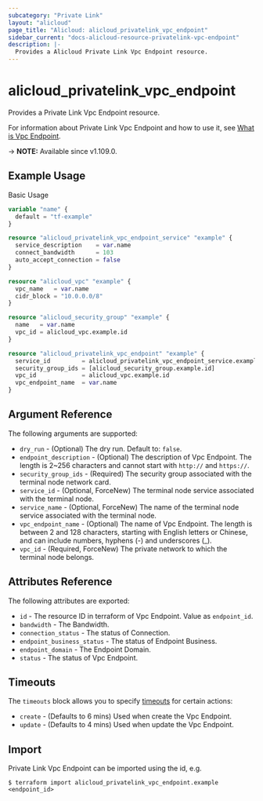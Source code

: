 ```yaml
---
subcategory: "Private Link"
layout: "alicloud"
page_title: "Alicloud: alicloud_privatelink_vpc_endpoint"
sidebar_current: "docs-alicloud-resource-privatelink-vpc-endpoint"
description: |-
  Provides a Alicloud Private Link Vpc Endpoint resource.
---
```


# alicloud_privatelink_vpc_endpoint

Provides a Private Link Vpc Endpoint resource.

For information about Private Link Vpc Endpoint and how to use it, see [What is Vpc Endpoint](https://www.alibabacloud.com/help/en/privatelink/latest/api-privatelink-2020-04-15-createvpcendpoint).

-> **NOTE:** Available since v1.109.0.

## Example Usage

Basic Usage

```terraform
variable "name" {
  default = "tf-example"
}

resource "alicloud_privatelink_vpc_endpoint_service" "example" {
  service_description    = var.name
  connect_bandwidth      = 103
  auto_accept_connection = false
}

resource "alicloud_vpc" "example" {
  vpc_name   = var.name
  cidr_block = "10.0.0.0/8"
}

resource "alicloud_security_group" "example" {
  name   = var.name
  vpc_id = alicloud_vpc.example.id
}

resource "alicloud_privatelink_vpc_endpoint" "example" {
  service_id         = alicloud_privatelink_vpc_endpoint_service.example.id
  security_group_ids = [alicloud_security_group.example.id]
  vpc_id             = alicloud_vpc.example.id
  vpc_endpoint_name  = var.name
}
```

## Argument Reference

The following arguments are supported:

* `dry_run` - (Optional) The dry run. Default to: `false`.
* `endpoint_description` - (Optional) The description of Vpc Endpoint. The length is 2~256 characters and cannot start with `http://` and `https://`.
* `security_group_ids` - (Required) The security group associated with the terminal node network card.
* `service_id` - (Optional, ForceNew) The terminal node service associated with the terminal node.
* `service_name` - (Optional, ForceNew) The name of the terminal node service associated with the terminal node.
* `vpc_endpoint_name` - (Optional) The name of Vpc Endpoint. The length is between 2 and 128 characters, starting with English letters or Chinese, and can include numbers, hyphens (-) and underscores (_).
* `vpc_id` - (Required, ForceNew) The private network to which the terminal node belongs.

## Attributes Reference

The following attributes are exported:

* `id` - The resource ID in terraform of Vpc Endpoint. Value as `endpoint_id`.
* `bandwidth` - The Bandwidth.
* `connection_status` - The status of Connection.
* `endpoint_business_status` - The status of Endpoint Business.
* `endpoint_domain` - The Endpoint Domain.
* `status` - The status of Vpc Endpoint.

## Timeouts

The `timeouts` block allows you to specify [timeouts](https://www.terraform.io/docs/configuration-0-11/resources.html#timeouts) for certain actions:

* `create` - (Defaults to 6 mins) Used when create the Vpc Endpoint.
* `update` - (Defaults to 4 mins) Used when update the Vpc Endpoint.

## Import

Private Link Vpc Endpoint can be imported using the id, e.g.

```shell
$ terraform import alicloud_privatelink_vpc_endpoint.example <endpoint_id>
```
